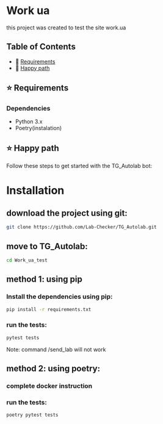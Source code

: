 # Work ua

this project was created to test the site work.ua

## Table of Contents
- 🔗 [Requirements](#requirements)
- 🔗 [Happy path](#happy-path)

<a name="requirements"></a>
## ⭐️ Requirements
### Dependencies
- Python 3.x
- Poetry(instalation)

<a name="happy-path"></a>
## ⭐️ Happy path

Follow these steps to get started with the TG_Autolab bot:

# Installation

## download the project using git:

```bash
git clone https://github.com/Lab-Checker/TG_Autolab.git
```

## move to TG_Autolab:

```bash
cd Work_ua_test
```

## method 1: using pip

### Install the dependencies using pip:

```bash
pip install -r requirements.txt
```

### run the tests:
```bash
pytest tests
```

Note: command /send_lab will not work

## method 2: using poetry:

### complete docker instruction

### run the tests:

```bash
poetry pytest tests
```